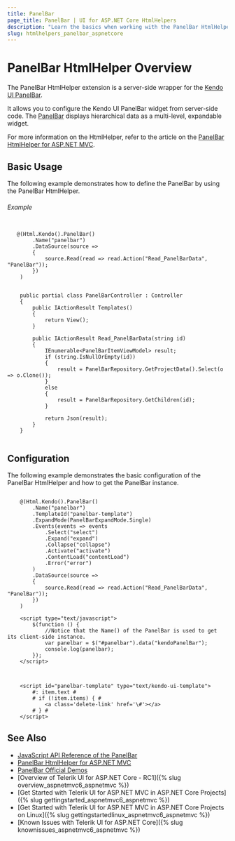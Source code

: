 ```yaml
---
title: PanelBar
page_title: PanelBar | UI for ASP.NET Core HtmlHelpers
description: "Learn the basics when working with the PanelBar HtmlHelper for ASP.NET Core (MVC 6 or ASP.NET Core MVC)."
slug: htmlhelpers_panelbar_aspnetcore
---
```


# PanelBar HtmlHelper Overview

The PanelBar HtmlHelper extension is a server-side wrapper for the [Kendo UI PanelBar](http://demos.telerik.com/aspnet-mvc/panelbar/index).

It allows you to configure the Kendo UI PanelBar widget from server-side code. The [PanelBar](http://docs.telerik.com/kendo-ui/controls/navigation/panelbar/overview) displays hierarchical data as a multi-level, expandable widget.

For more information on the HtmlHelper, refer to the article on the [PanelBar HtmlHelper for ASP.NET MVC](http://docs.telerik.com/aspnet-mvc/helpers/panelbar/overview).

## Basic Usage

The following example demonstrates how to define the PanelBar by using the PanelBar HtmlHelper.

###### Example

```tab-Razor
  
   @(Html.Kendo().PanelBar()
        .Name("panelbar")
        .DataSource(source =>
        {
            source.Read(read => read.Action("Read_PanelBarData", "PanelBar"));
        })
    )

```

```tab-Controller

    public partial class PanelBarController : Controller
    {
        public IActionResult Templates()
        {
            return View();
        }

        public IActionResult Read_PanelBarData(string id)
        {
            IEnumerable<PanelBarItemViewModel> result;
            if (string.IsNullOrEmpty(id))
            {
                result = PanelBarRepository.GetProjectData().Select(o => o.Clone());
            }
            else
            {
                result = PanelBarRepository.GetChildren(id);
            }

            return Json(result);
        }
    }
    
```

## Configuration

The following example demonstrates the basic configuration of the PanelBar HtmlHelper and how to get the PanelBar instance.

```tab-Razor

    @(Html.Kendo().PanelBar()
        .Name("panelbar")    
        .TemplateId("panelbar-template")
        .ExpandMode(PanelBarExpandMode.Single)
        .Events(events => events
            .Select("select")
            .Expand("expand")
            .Collapse("collapse")
            .Activate("activate")
            .ContentLoad("contentLoad")
            .Error("error")
        )
        .DataSource(source =>
        {
            source.Read(read => read.Action("Read_PanelBarData", "PanelBar"));
        })
    )

    <script type="text/javascript">
        $(function () {
            //Notice that the Name() of the PanelBar is used to get its client-side instance.
            var panelbar = $("#panelbar").data("kendoPanelBar");
            console.log(panelbar);
        });
    </script>
    
```

```tab-Template

    <script id="panelbar-template" type="text/kendo-ui-template">
        #: item.text #
        # if (!item.items) { #
            <a class='delete-link' href='\#'></a>
        # } #
    </script>

```

## See Also

* [JavaScript API Reference of the PanelBar](http://docs.telerik.com/kendo-ui/api/javascript/ui/panelbar)
* [PanelBar HtmlHelper for ASP.NET MVC](http://docs.telerik.com/aspnet-mvc/helpers/panelbar/overview)
* [PanelBar Official Demos](http://demos.telerik.com/aspnet-core/panelbar/index)
* [Overview of Telerik UI for ASP.NET Core - RC1]({% slug overview_aspnetmvc6_aspnetmvc %})
* [Get Started with Telerik UI for ASP.NET MVC in ASP.NET Core Projects]({% slug gettingstarted_aspnetmvc6_aspnetmvc %})
* [Get Started with Telerik UI for ASP.NET MVC in ASP.NET Core Projects on Linux]({% slug gettingstartedlinux_aspnetmvc6_aspnetmvc %})
* [Known Issues with Telerik UI for ASP.NET Core]({% slug knownissues_aspnetmvc6_aspnetmvc %})